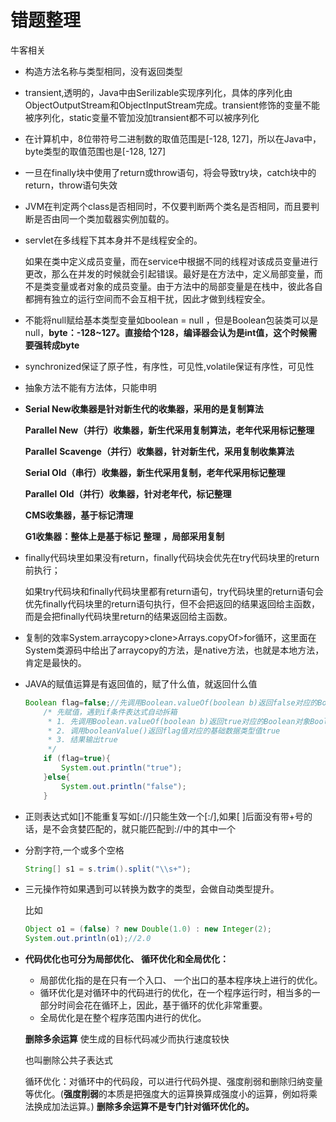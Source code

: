 # 错题整理

牛客相关

- 构造方法名称与类型相同，没有返回类型

- transient,透明的，Java中由Serilizable实现序列化，具体的序列化由ObjectOutputStream和ObjectInputStream完成。transient修饰的变量不能被序列化，static变量不管加没加transient都不可以被序列化

- 在计算机中，8位带符号二进制数的取值范围是[-128, 127]，所以在Java中，byte类型的取值范围也是[-128, 127]

- 一旦在finally块中使用了return或throw语句，将会导致try块，catch块中的return，throw语句失效

-  JVM在判定两个class是否相同时，不仅要判断两个类名是否相同，而且要判断是否由同一个类加载器实例加载的。

- servlet在多线程下其本身并不是线程安全的。

  如果在类中定义成员变量，而在service中根据不同的线程对该成员变量进行更改，那么在并发的时候就会引起错误。最好是在方法中，定义局部变量，而不是类变量或者对象的成员变量。由于方法中的局部变量是在栈中，彼此各自都拥有独立的运行空间而不会互相干扰，因此才做到线程安全。

- 不能将null赋给基本类型变量如boolean = null ，但是Boolean包装类可以是null，**byte：-128~127。直接给个128，编译器会认为是int值，这个时候需要强转成byte**

- synchronized保证了原子性，有序性，可见性,volatile保证有序性，可见性

- 抽象方法不能有方法体，只能申明

- **Serial New收集器是针对新生代的收集器，采用的是复制算法**

  **Parallel New（并行）收集器，新生代采用复制算法，老年代采用标记整理**

  **Parallel** **Scavenge（并行）收集器，针对新生代，采用复制收集算法**

  **Serial Old（串行）收集器，新生代采用复制，老年代采用标记整理**

  **Parallel** **Old（并行）收集器，针对老年代，标记整理**

  **CMS收集器，基于标记清理**

  **G1收集器：整体上是基于标记** **整理** **，局部采用复制**
  
- finally代码块里如果没有return，finally代码块会优先在try代码块里的return前执行；

  如果try代码块和finally代码块里都有return语句，try代码块里的return语句会优先finally代码块里的return语句执行，但不会把返回的结果返回给主函数，而是会把finally代码块里return的结果返回给主函数。

- 复制的效率System.arraycopy>clone>Arrays.copyOf>for循环，这里面在System类源码中给出了arraycopy的方法，是native方法，也就是本地方法，肯定是最快的。

- JAVA的赋值运算是有返回值的，赋了什么值，就返回什么值

  ```java
  Boolean flag=false;//先调用Boolean.valueOf(boolean b)返回false对应的Boolean对象Boolean.FALSE，然后赋值给flag，flag值为Boolean.FALSE
      /* 先赋值，遇到if条件表达式自动拆箱
       * 1. 先调用Boolean.valueOf(boolean b)返回true对应的Boolean对象Boolean.TRUE，然后赋值给flag，flag值为Boolean.TRUE
       * 2. 调用booleanValue()返回flag值对应的基础数据类型值true
       * 3. 结果输出true
       */
      if (flag=true){
          System.out.println("true");
      }else{
          System.out.println("false");
      }
  ```

- 正则表达式如[]不能重复写如[://]只能生效一个[:/],如果[ ]后面没有带+号的话，是不会贪婪匹配的，就只能匹配到://中的其中一个 

- 分割字符,一个或多个空格

  ```java
  String[] s1 = s.trim().split("\\s+");
  ```

- 三元操作符如果遇到可以转换为数字的类型，会做自动类型提升。

  比如

  ```java
  Object o1 = (false) ? new Double(1.0) : new Integer(2);
  System.out.println(o1);//2.0
  ```
  
- **代码优化也可分为局部优化、 循环优化和全局优化：**

  - 局部优化指的是在只有一个入口、 一个出口的基本程序块上进行的优化。
  - 循环优化是对循环中的代码进行的优化，在一个程序运行时，相当多的一部分时间会花在循环上，因此，基于循环的优化非常重要。
  - 全局优化是在整个程序范围内进行的优化。

  **删除多余运算**
  使生成的目标代码减少而执行速度较快

  也叫删除公共子表达式

  循环优化：对循环中的代码段，可以进行代码外提、强度削弱和删除归纳变量等优化。(**强度削弱**的本质是把强度大的运算换算成强度小的运算，例如将乘法换成加法运算。)
  **删除多余运算不是专门针对循环优化的。**

